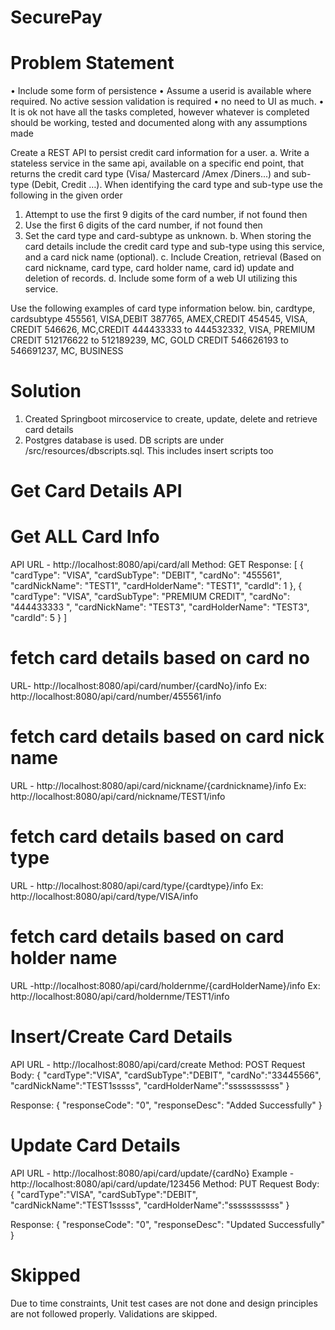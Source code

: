 # SecurePay

# Problem Statement

•	Include some form of persistence
•	Assume a userid is available where required. No active session validation is required
•	no need to UI as much.
•	It is ok not have all the tasks completed, however whatever is completed should be working, tested and documented along with any assumptions made

Create a REST API to persist credit card information for a user. 
    a. Write a stateless service in the same api, available on a specific end point, that returns the credit card type (Visa/ Mastercard /Amex /Diners...) and sub-type (Debit, Credit …).
         When identifying the card type and sub-type use the following in the given order
1.	Attempt to use the first 9 digits of the card number, if not found then
2.	Use the first 6 digits of the card number, if not found then
3.	Set the card type and card-subtype as unknown.
    b. When storing the card details include the credit card type and sub-type using this service, and a card nick name (optional).
    c. Include Creation, retrieval (Based on card nickname, card type, card holder name, card id) update and deletion of records.
    d. Include some form of a web UI utilizing this service.
 
Use the following examples of card type information below.
        bin, cardtype, cardsubtype
        455561, VISA,DEBIT
        387765, AMEX,CREDIT
        454545, VISA, CREDIT
        546626, MC,CREDIT
        444433333 to 444532332, VISA, PREMIUM CREDIT
        512176622 to 512189239, MC, GOLD CREDIT
        546626193 to 546691237, MC, BUSINESS
        
# Solution

1. Created Springboot mircoservice to create, update, delete and retrieve card details
2. Postgres database is used. DB scripts are under /src/resources/dbscripts.sql. This includes insert scripts too


# Get Card Details API 
# Get ALL Card Info
API URL - http://localhost:8080/api/card/all
Method: GET
Response:
[
    {
        "cardType": "VISA",
        "cardSubType": "DEBIT",
        "cardNo": "455561",
        "cardNickName": "TEST1",
        "cardHolderName": "TEST1",
        "cardId": 1
    },
    {
        "cardType": "VISA",
        "cardSubType": "PREMIUM CREDIT",
        "cardNo": "444433333 ",
        "cardNickName": "TEST3",
        "cardHolderName": "TEST3",
        "cardId": 5
    }
]

# fetch card details based on card no
URL- http://localhost:8080/api/card/number/{cardNo}/info
Ex: http://localhost:8080/api/card/number/455561/info

# fetch card details based on card nick name
URL - http://localhost:8080/api/card/nickname/{cardnickname}/info
Ex: http://localhost:8080/api/card/nickname/TEST1/info

# fetch card details based on card type
URL - http://localhost:8080/api/card/type/{cardtype}/info
Ex: http://localhost:8080/api/card/type/VISA/info

# fetch card details based on card holder name
URL -http://localhost:8080/api/card/holdernme/{cardHolderName}/info
Ex: http://localhost:8080/api/card/holdernme/TEST1/info

# Insert/Create Card Details
API URL - http://localhost:8080/api/card/create
Method: POST
Request Body:
{
	"cardType":"VISA",
	"cardSubType":"DEBIT",
	"cardNo":"33445566",
	"cardNickName":"TEST1sssss",
	"cardHolderName":"sssssssssss"
}

Response:
{
    "responseCode": "0",
    "responseDesc": "Added Successfully"
}

# Update Card Details
API URL - http://localhost:8080/api/card/update/{cardNo}
Example - http://localhost:8080/api/card/update/123456
Method: PUT
Request Body:
{
	"cardType":"VISA",
	"cardSubType":"DEBIT",
	"cardNickName":"TEST1sssss",
	"cardHolderName":"sssssssssss"
}

Response:
{
    "responseCode": "0",
    "responseDesc": "Updated Successfully"
}


# Skipped
Due to time constraints, Unit test cases are not done and design principles are not followed properly.
Validations are skipped.
